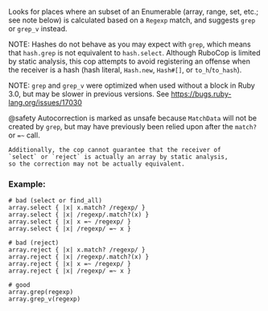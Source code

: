 Looks for places where an subset of an Enumerable (array,
range, set, etc.; see note below) is calculated based on a `Regexp`
match, and suggests `grep` or `grep_v` instead.

NOTE: Hashes do not behave as you may expect with `grep`, which
means that `hash.grep` is not equivalent to `hash.select`. Although
RuboCop is limited by static analysis, this cop attempts to avoid
registering an offense when the receiver is a hash (hash literal,
`Hash.new`, `Hash#[]`, or `to_h`/`to_hash`).

NOTE: `grep` and `grep_v` were optimized when used without a block
in Ruby 3.0, but may be slower in previous versions.
See https://bugs.ruby-lang.org/issues/17030

@safety
    Autocorrection is marked as unsafe because `MatchData` will
    not be created by `grep`, but may have previously been relied
    upon after the `match?` or `=~` call.

    Additionally, the cop cannot guarantee that the receiver of
    `select` or `reject` is actually an array by static analysis,
    so the correction may not be actually equivalent.

### Example:
    # bad (select or find_all)
    array.select { |x| x.match? /regexp/ }
    array.select { |x| /regexp/.match?(x) }
    array.select { |x| x =~ /regexp/ }
    array.select { |x| /regexp/ =~ x }

    # bad (reject)
    array.reject { |x| x.match? /regexp/ }
    array.reject { |x| /regexp/.match?(x) }
    array.reject { |x| x =~ /regexp/ }
    array.reject { |x| /regexp/ =~ x }

    # good
    array.grep(regexp)
    array.grep_v(regexp)